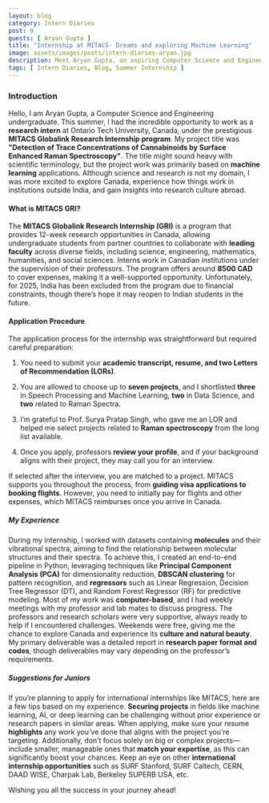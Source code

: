 ```yaml
---
layout: blog
category: Intern Diaries
post: 9
guests: [ Aryan Gupta ]
title: "Internship at MITACS- Dreams and exploring Machine Learning"
image: assets/images/posts/intern-diaries-aryan.jpg
description: Meet Aryan Gupta, an aspiring Computer Science and Engineering undergraduate who worked as a research intern for MITACS Globalink Research Internship program at OTU, Canada. He talked about the procedure that was required to apply for this internship and the projects he did related to Machine Learning, Data Science and Raman Spectra. Along with this, he also shared his experience of exploring the serene beauty of Canada, his build up to how he made his research papers with supportive peers and professors and gave a few tips for his juniors!.
tags: [ Intern Diaries, Blog, Summer Internship ]
--- 
```


### Introduction

Hello, I am Aryan Gupta, a Computer Science and Engineering undergraduate. This summer, I had the incredible opportunity to work as a **research intern** at Ontario Tech University, Canada, under the prestigious **MITACS Globalink Research Internship program**. My project title was **"Detection of Trace Concentrations of Cannabinoids by Surface Enhanced Raman Spectroscopy"**. The title might sound heavy with scientific terminology, but the project work was primarily based on **machine learning** applications. Although science and research is not my domain, I was more excited to explore Canada, experience how things work in institutions outside India, and gain insights into research culture abroad.


#### What is MITACS GRI?

The **MITACS Globalink Research Internship (GRI)** is a program that provides 12-week research opportunities in Canada, allowing undergraduate students from partner countries to collaborate with **leading faculty** across diverse fields, including science, engineering, mathematics, humanities, and social sciences. Interns work in Canadian institutions under the supervision of their professors. The program offers around **8500 CAD** to cover expenses, making it a well-supported opportunity. Unfortunately, for 2025, India has been excluded from the program due to financial constraints, though there’s hope it may reopen to Indian students in the future.


#### Application Procedure

The application process for the internship was straightforward but required careful preparation:

1. You need to submit your **academic transcript, resume, and two Letters of Recommendation (LORs)**.

2. You are allowed to choose up to **seven projects**, and I shortlisted **three** in Speech Processing and Machine Learning, **two** in Data Science, and **two** related to Raman Spectra.

3. I’m grateful to Prof. Surya Pratap Singh, who gave me an LOR and helped me select projects related to **Raman spectroscopy** from the long list available.

4. Once you apply, professors **review your profile**, and if your background aligns with their project, they may call you for an interview.

If selected after the interview, you are matched to a project. MITACS supports you throughout the process, from **guiding visa applications to booking flights**. However, you need to initially pay for flights and other expenses, which MITACS reimburses once you arrive in Canada.


##### My Experience

During my internship, I worked with datasets containing **molecules** and their vibrational spectra, aiming to find the relationship between molecular structures and their spectra. To achieve this, I created an end-to-end pipeline in Python, leveraging techniques like **Principal Component Analysis (PCA)** for dimensionality reduction, **DBSCAN clustering** for pattern recognition, and **regressors** such as Linear Regression, Decision Tree Regressor (DT), and Random Forest Regressor (RF) for predictive modeling. Most of my work was **computer-based**, and I had weekly meetings with my professor and lab mates to discuss progress. The professors and research scholars were very supportive, always ready to help if I encountered challenges. Weekends were free, giving me the chance to explore Canada and experience its **culture and natural beauty**. My primary deliverable was a detailed report in **research paper format and codes**, though deliverables may vary depending on the professor’s requirements.


##### Suggestions for Juniors

If you’re planning to apply for international internships like MITACS, here are a few tips based on my experience. **Securing projects** in fields like machine learning, AI, or deep learning can be challenging without prior experience or research papers in similar areas. When applying, make sure your resume **highlights** any work you’ve done that aligns with the project you’re targeting. Additionally, don’t focus solely on big or complex projects— include smaller, manageable ones that **match your expertise**, as this can significantly boost your chances. Keep an eye on other **international internship opportunities** such as SURF Stanford, SURF Caltech, CERN, DAAD WISE, Charpak Lab, Berkeley SUPERB USA, etc. 


Wishing you all the success in your journey ahead!


